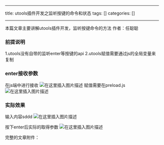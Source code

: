 
--- 
title:  utools插件开发之监听按键的命令和状态 
tags: []
categories: [] 

---
>  
 本篇文章主要讲解utools插件开发，监听按键命令的方法 作者：任聪聪 


### 前提说明

1.utools没有自带的监听enter等按键的api 2.utools赋值需要通过js的全局变量来复制

### enter接收参数

在js端中进行接收 <img src="https://img-blog.csdnimg.cn/8ffde772a9d048ec8cea98ac6146e7c1.png" alt="在这里插入图片描述"> 赋值需要在preload.js <img src="https://img-blog.csdnimg.cn/67a0e620eb1e4797be54537fa2361060.png" alt="在这里插入图片描述">

### 实际效果

输入内容sddd <img src="https://img-blog.csdnimg.cn/cd879266e6374e948fd7f50951b8541c.png" alt="在这里插入图片描述">

按下enter后实际的取得参数 <img src="https://img-blog.csdnimg.cn/fac1d3a401cb4713974350f32c8bf50d.png" alt="在这里插入图片描述">

完整的文章附件：
